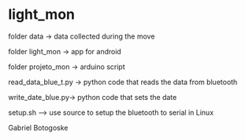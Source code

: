 # light_mon

folder data -> data collected during the move

folder light_mon -> app for android

folder projeto_mon -> arduino script

read_data_blue_t.py -> python code that reads the data from bluetooth

write_date_blue.py-> python code that sets the date 

setup.sh --> use source to setup the bluetooth to serial in Linux

Gabriel Botogoske

